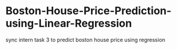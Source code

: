 # Boston-House-Price-Prediction-using-Linear-Regression
sync intern task 3 to predict boston house price using regression
